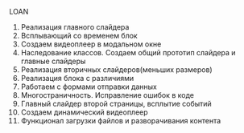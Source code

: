 LOAN

1) Реализация главного слайдера
2) Всплывающий со временем блок
3) Создаем видеоплеер в модальном окне
4) Наследование классов. Создаем общий прототип слайдера и главные слайдеры
5) Реализация вторичных слайдеров(меньших размеров)
6) Реализация блока с различиями
7) Работаем с формами отправки данных
8) Многостраничность. Исправление ошибок в коде
9) Главный слайдер второй страницы, всплытие событий
10) Создаем динамический видеоплеер
11) Функционал загрузки файлов и разворачивания контента
